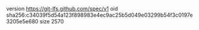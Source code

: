 version https://git-lfs.github.com/spec/v1
oid sha256:c34039f5d54a123f898983e4ec9ac25b5d049e03299b54f3c0197e3205e5e680
size 2570
